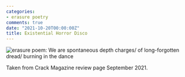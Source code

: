 ```yaml
---
categories:
- erasure poetry
comments: true
date: "2021-10-20T00:00:00Z"
title: Existential Horror Disco
---
```

<img src="https://www.davidralphlewis.co.uk/assets/images/articles/2021/darkdisco.jpeg" alt="erasure poem: We are spontaneous depth charges/ of long-forgotten dread/ burning in the dance" title="This will be the sound of the summer 2022, mark my words." class="responsive"><br>

Taken from Crack Magazine review page September 2021.

